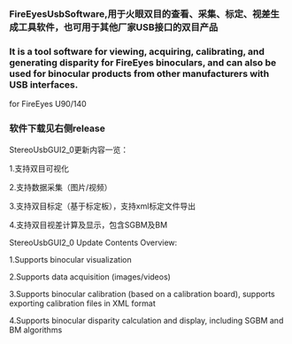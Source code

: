 ### FireEyesUsbSoftware,用于火眼双目的查看、采集、标定、视差生成工具软件，也可用于其他厂家USB接口的双目产品
### It is a tool software for viewing, acquiring, calibrating, and generating disparity for FireEyes binoculars, and can also be used for binocular products from other manufacturers with USB interfaces.
for FireEyes U90/140
### 软件下载见右侧release
StereoUsbGUI2_0更新内容一览：

1.支持双目可视化

2.支持数据采集（图片/视频）

3.支持双目标定（基于标定板），支持xml标定文件导出

4.支持双目视差计算及显示，包含SGBM及BM


StereoUsbGUI2_0 Update Contents Overview:

1.Supports binocular visualization

2.Supports data acquisition (images/videos)

3.Supports binocular calibration (based on a calibration board), supports exporting calibration files in XML format

4.Supports binocular disparity calculation and display, including SGBM and BM algorithms

